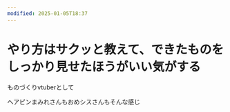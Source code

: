 ```yaml
---
modified: 2025-01-05T18:37
---
```

# やり方はサクッと教えて、できたものをしっかり見せたほうがいい気がする

ものづくりvtuberとして

ヘアピンまみれさんもおめシスさんもそんな感じ